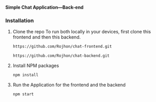 #### Simple Chat Application—Back-end

### Installation
1. Clone the repo To run both locally in your devices, first clone this frontend and then this backend. 
   ```sh
   https://github.com/Rojhon/chat-frontend.git
   ```
   ```sh
   https://github.com/Rojhon/chat-backend.git
   
2. Install NPM packages
   ```sh
   npm install
   ```
3. Run the Application for the frontend and the backend 
   ```js
   npm start 
   ```
